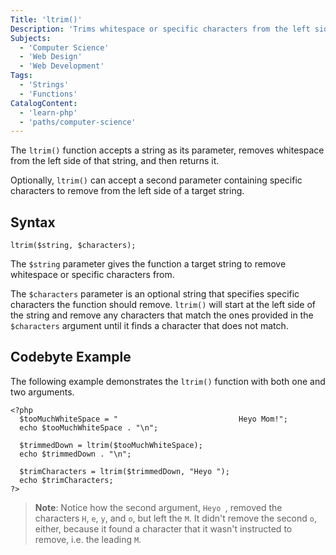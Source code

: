 ```yaml
---
Title: 'ltrim()'
Description: 'Trims whitespace or specific characters from the left side of a given string.'
Subjects:
  - 'Computer Science'
  - 'Web Design'
  - 'Web Development'
Tags:
  - 'Strings'
  - 'Functions'
CatalogContent:
  - 'learn-php'
  - 'paths/computer-science'
---
```


The `ltrim()` function accepts a string as its parameter, removes whitespace from the left side of that string, and then returns it.

Optionally, `ltrim()` can accept a second parameter containing specific characters to remove from the left side of a target string.

## Syntax

```pseudo
ltrim($string, $characters);
```

The `$string` parameter gives the function a target string to remove whitespace or specific characters from.

The `$characters` parameter is an optional string that specifies specific characters the function should remove. `ltrim()` will start at the left side of the string and remove any characters that match the ones provided in the `$characters` argument until it finds a character that does not match.

## Codebyte Example

The following example demonstrates the `ltrim()` function with both one and two arguments.

```codebyte/php
<?php
  $tooMuchWhiteSpace = "                           Heyo Mom!";
  echo $tooMuchWhiteSpace . "\n";

  $trimmedDown = ltrim($tooMuchWhiteSpace);
  echo $trimmedDown . "\n";

  $trimCharacters = ltrim($trimmedDown, "Heyo ");
  echo $trimCharacters;
?>
```

> **Note**: Notice how the second argument, `Heyo `, removed the characters `H`, `e`, `y`, and `o`, but left the `M`. It didn't remove the second `o`, either, because it found a character that it wasn't instructed to remove, i.e. the leading `M`.